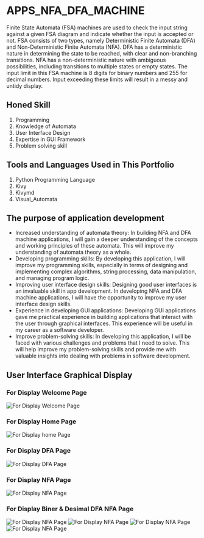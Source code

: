 # APPS_NFA_DFA_MACHINE
Finite State Automata (FSA) machines are used to check the input string against a given FSA diagram and indicate whether the input is accepted or not. FSA consists of two types, namely Deterministic Finite Automata (DFA) and Non-Deterministic Finite Automata (NFA). DFA has a deterministic nature in determining the state to be reached, with clear and non-branching transitions. NFA has a non-deterministic nature with ambiguous possibilities, including transitions to multiple states or empty states. The input limit in this FSA machine is 8 digits for binary numbers and 255 for decimal numbers. Input exceeding these limits will result in a messy and untidy display.
## Honed Skill
1. Programming
2. Knowledge of Automata
3. User Interface Design
4. Expertise in GUI Framework
5. Problem solving skill
## Tools and Languages Used in This Portfolio
1. Python Programming Language
2. Kivy
3. Kivymd
4. Visual_Automata
## The purpose of application development
* Increased understanding of automata theory: In building NFA and DFA machine applications, I will gain a deeper understanding of the concepts and working principles of these automata. This will improve my understanding of automata theory as a whole.
* Developing programming skills: By developing this application, I will improve my programming skills, especially in terms of designing and implementing complex algorithms, string processing, data manipulation, and managing program logic.
* Improving user interface design skills: Designing good user interfaces is an invaluable skill in app development. In developing NFA and DFA machine applications, I will have the opportunity to improve my user interface design skills.
* Experience in developing GUI applications: Developing GUI applications gave me practical experience in building applications that interact with the user through graphical interfaces. This experience will be useful in my career as a software developer.
* Improve problem-solving skills: In developing this application, I will be faced with various challenges and problems that I need to solve. This will help improve my problem-solving skills and provide me with valuable insights into dealing with problems in software development.
## User Interface Graphical Display
### For Display Welcome Page
![For Display Welcome Page](assets/welcome.png)
### For Display Home Page
![For Display home Page](assets/home.png)
### For Display DFA Page
![For Display DFA Page](assets/DFAmachine.png)
### For Display NFA Page
![For Display NFA Page](assets/NFAmachine.png)
### For Display Biner & Desimal DFA NFA Page
![For Display NFA Page](assets/desimalDFA.png)
![For Display NFA Page](assets/desimalNFA.png)
![For Display NFA Page](assets/binerDFA.png)
![For Display NFA Page](assets/binerNFA.png)
